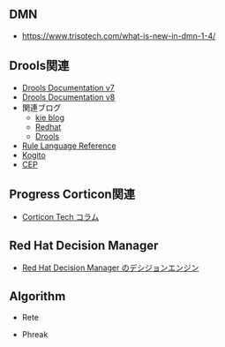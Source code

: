 
## DMN 

- https://www.trisotech.com/what-is-new-in-dmn-1-4/

## Drools関連 
- [Drools Documentation v7](https://docs.drools.org/7.59.0.Final/drools-docs/html_single/index.html)
- [Drools Documentation v8](https://docs.drools.org/8.39.0.Final/drools-docs/docs-website/drools/introduction/index.html)
- 関連ブログ
    - [kie blog](https://blog.kie.org/)
    - [Redhat](https://rheb.hatenablog.com/archive/category/Drools)
    - [Drools](https://tokobayashi.hatenablog.com/archive/category/Droolsブログ)
- [Rule Language Reference](https://docs.drools.org/8.32.0.Final/drools-docs/docs-website/drools/language-reference/index.html)
- [Kogito](https://docs.jboss.org/kogito/release/latest/html_single/#con-kogito-automation_kogito-docs)
- [CEP](./CEP.md)


## Progress Corticon関連
- [Corticon Tech コラム](https://www.ashisuto.co.jp/product/category/brms/progress_corticon/column/#tab)

## Red Hat Decision Manager
- [Red Hat Decision Manager のデシジョンエンジン](https://access.redhat.com/documentation/ja-jp/red_hat_decision_manager/7.7/html-single/decision_engine_in_red_hat_decision_manager/index)

## Algorithm

- Rete

- Phreak



